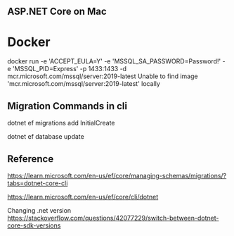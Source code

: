 ## ASP.NET Core on Mac 

# Docker 

docker run -e 'ACCEPT_EULA=Y' -e 'MSSQL_SA_PASSWORD=Password!' -e 'MSSQL_PID=Express' -p 1433:1433 -d mcr.microsoft.com/mssql/server:2019-latest
Unable to find image 'mcr.microsoft.com/mssql/server:2019-latest' locally


## Migration Commands in cli

dotnet ef migrations add InitialCreate

dotnet ef database update


## Reference 
https://learn.microsoft.com/en-us/ef/core/managing-schemas/migrations/?tabs=dotnet-core-cli

https://learn.microsoft.com/en-us/ef/core/cli/dotnet

Changing .net version 
https://stackoverflow.com/questions/42077229/switch-between-dotnet-core-sdk-versions


